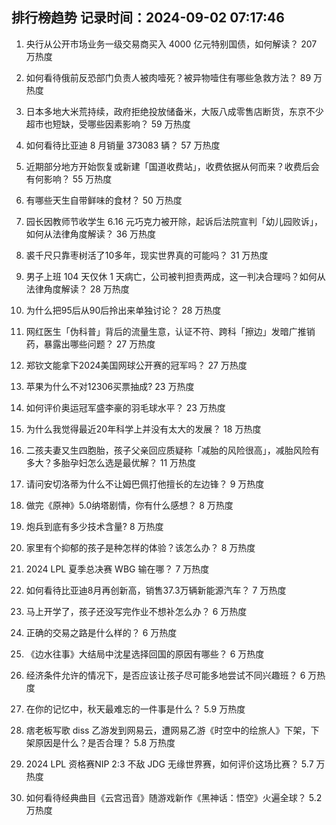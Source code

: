 
## 排行榜趋势 记录时间：2024-09-02 07:17:46
  
  1. 央行从公开市场业务一级交易商买入 4000 亿元特别国债，如何解读？ 207 万热度
    
  2. 如何看待俄前反恐部门负责人被肉噎死？被异物噎住有哪些急救方法？ 89 万热度
    
  3. 日本多地大米荒持续，政府拒绝投放储备米，大阪八成零售店断货，东京不少超市也短缺，受哪些因素影响？ 59 万热度
    
  4. 如何看待比亚迪 8 月销量 373083 辆？ 57 万热度
    
  5. 近期部分地方开始恢复或新建「国道收费站」，收费依据从何而来？收费后会有何影响？ 55 万热度
    
  6. 有哪些天生自带鲜味的食材？ 50 万热度
    
  7. 园长因教师节收学生 6.16 元巧克力被开除，起诉后法院宣判「幼儿园败诉」，如何从法律角度解读？ 36 万热度
    
  8. 裘千尺只靠枣树活了10多年，现实世界真的可能吗？ 31 万热度
    
  9. 男子上班 104 天仅休 1 天病亡，公司被判担责两成，这一判决合理吗？如何从法律角度解读？ 28 万热度
    
  10. 为什么把95后从90后拎出来单独讨论？ 28 万热度
    
  11. 网红医生「伪科普」背后的流量生意，认证不符、跨科「擦边」发暗广推销药，暴露出哪些问题？ 27 万热度
    
  12. 郑钦文能拿下2024美国网球公开赛的冠军吗？ 27 万热度
    
  13. 苹果为什么不对12306买票抽成? 23 万热度
    
  14. 如何评价奥运冠军盛李豪的羽毛球水平？ 23 万热度
    
  15. 为什么我觉得最近20年科学上并没有太大的发展？ 18 万热度
    
  16. 二孩夫妻又生四胞胎，孩子父亲回应质疑称「减胎的风险很高」，减胎风险有多大？多胎孕妇怎么选是最优解？ 11 万热度
    
  17. 请问安切洛蒂为什么不让姆巴佩打他擅长的左边锋？ 9 万热度
    
  18. 做完《原神》5.0纳塔剧情，你有什么感想？ 8 万热度
    
  19. 炮兵到底有多少技术含量? 8 万热度
    
  20. 家里有个抑郁的孩子是种怎样的体验？该怎么办？ 8 万热度
    
  21. 2024 LPL 夏季总决赛 WBG 输在哪？ 7 万热度
    
  22. 如何看待比亚迪8月再创新高，销售37.3万辆新能源汽车？ 7 万热度
    
  23. 马上开学了，孩子还没写完作业不想补怎么办？ 6 万热度
    
  24. 正确的交易之路是什么样的？ 6 万热度
    
  25. 《边水往事》大结局中沈星选择回国的原因有哪些？ 6 万热度
    
  26. 经济条件允许的情况下，是否应该让孩子尽可能多地尝试不同兴趣班？ 6 万热度
    
  27. 在你的记忆中，秋天最难忘的一件事是什么？ 5.9 万热度
    
  28. 痞老板写歌 diss 乙游发到网易云，遭网易乙游《时空中的绘旅人》下架，下架原因是什么？是否合理？ 5.8 万热度
    
  29. 2024 LPL 资格赛NIP 2:3 不敌 JDG 无缘世界赛，如何评价这场比赛？ 5.7 万热度
    
  30. 如何看待经典曲目《云宫迅音》随游戏新作《黑神话：悟空》火遍全球？ 5.2 万热度
    